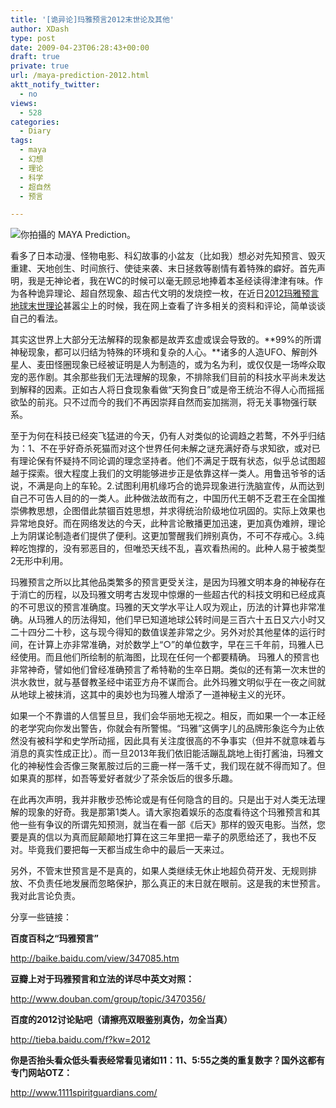 ```yaml
---
title: '[诡异论]玛雅预言2012末世论及其他'
author: XDash
type: post
date: 2009-04-23T06:28:43+00:00
draft: true
private: true
url: /maya-prediction-2012.html
aktt_notify_twitter:
  - no
views:
  - 528
categories:
  - Diary
tags:
  - maya
  - 幻想
  - 理论
  - 科学
  - 超自然
  - 预言

---
```

<img decoding="async" src="http://farm4.static.flickr.com/3500/3467080445_c21fae2bdf.jpg?v=0" alt="你拍攝的 MAYA Prediction。" />

看多了日本动漫、怪物电影、科幻故事的小盆友（比如我）想必对先知预言、毁灭重建、天地创生、时间旅行、使徒来袭、末日拯救等剧情有着特殊的癖好。首先声明，我是无神论者，我在WC的时候可以毫无顾忌地捧着本圣经读得津津有味。作为各种诡异理论、超自然现象、超古代文明的发烧控一枚，在近日<a href="http://baike.baidu.com/view/347085.htm" target="_blank">2012玛雅预言地球末世理论</a>甚嚣尘上的时候，我在网上查看了许多相关的资料和评论，简单谈谈自己的看法。

其实这世界上大部分无法解释的现象都是故弄玄虚或误会导致的。**99%的所谓神秘现象，都可以归结为特殊的环境和复杂的人心。**诸多的人造UFO、解剖外星人、麦田怪圈现象已经被证明是人为制造的，或为名为利，或仅仅是一场哗众取宠的恶作剧。其余那些我们无法理解的现象，不排除我们目前的科技水平尚未发达到解释的因素。正如古人将日食现象看做“天狗食日”或是帝王统治不得人心而摇摇欲坠的前兆。只不过而今的我们不再因崇拜自然而妄加揣测，将无关事物强行联系。

<!--more-->至于为何在科技已经突飞猛进的今天，仍有人对类似的论调趋之若鹜，不外乎归结为：1、不在乎好奇杀死猫而对这个世界任何未解之谜充满好奇与求知欲，或对已有理论保有怀疑持不同论调的理念坚持者。他们不满足于既有状态，似乎总试图超越于探索。很大程度上我们的文明能够进步正是依靠这样一类人。用鲁迅爷爷的话说，不满是向上的车轮。2.试图利用机缘巧合的诡异现象进行洗脑宣传，从而达到自己不可告人目的的一类人。此种做法故而有之，中国历代王朝不乏君王在全国推崇佛教思想，企图借此禁锢百姓思想，并求得统治阶级地位巩固的。实际上效果也异常地良好。而在网络发达的今天，此种言论散播更加迅速，更加真伪难辨，理论上为阴谋论制造者们提供了便利。这更加警醒我们辨别真伪，不可不存戒心。3.纯粹吃饱撑的，没有邪恶目的，但唯恐天线不乱，喜欢看热闹的。此种人易于被类型2无形中利用。

玛雅预言之所以比其他品类繁多的预言更受关注，是因为玛雅文明本身的神秘存在于消亡的历程，以及玛雅文明考古发现中惊爆的一些超古代的科技文明和已经成真的不可思议的预言准确度。玛雅的天文学水平让人叹为观止，历法的计算也非常准确。从玛雅人的历法得知，他们早已知道地球公转时间是三百六十五日又六小时又二十四分二十秒，这与现今得知的数值误差非常之少。另外对於其他星体的运行时间，在计算上亦非常准确，对於数学上“○”的单位数字，早在三千年前，玛雅人已经使用。而且他们所绘制的航海图，比现在任何一个都要精确。 玛雅人的预言也非常神奇，譬如他们曾经准确预言了希特勒的生卒日期。类似的还有第一次末世的洪水救世，就与基督教圣经中诺亚方舟不谋而合。此外玛雅文明似乎在一夜之间就从地球上被抹消，这其中的奥妙也为玛雅人增添了一道神秘主义的光环。

如果一个不靠谱的人信誓旦旦，我们会华丽地无视之。相反，而如果一个一本正经的老学究向你发出警告，你就会有所警惕。“玛雅”这俩字儿的品牌形象迄今为止依然没有被科学和史学所动摇，因此具有关注度很高的不争事实（但并不就意味着与消息的真实性成正比）。而一旦2013年我们依旧能活蹦乱跳地上街打酱油，玛雅文化的神秘性会否像三聚氰胺过后的三鹿一样一落千丈，我们现在就不得而知了。但如果真的那样，如吾等爱好者就少了茶余饭后的很多乐趣。

在此再次声明，我并非散步恐怖论或是有任何隐含的目的。只是出于对人类无法理解的现象的好奇。我是那第1类人。请大家抱着娱乐的态度看待这个玛雅预言和其他一些有争议的所谓先知预测，就当在看一部《后天》那样的毁灭电影。当然，您要是真的信以为真而屁颠颠地打算在这三年里把一辈子的夙愿给还了，我也不反对。毕竟我们要把每一天都当成生命中的最后一天来过。

另外，不管末世预言是不是真的，如果人类继续无休止地超负荷开发、无规则排放、不负责任地发展而忽略保护，那么真正的末日就在眼前。这是我的末世预言。我对此言论负责。

分享一些链接：

**百度百科之“玛雅预言”**

<http://baike.baidu.com/view/347085.htm>

**豆瓣上对于玛雅预言和立法的详尽中英文对照：**

<http://www.douban.com/group/topic/3470356/>

**百度的2012讨论贴吧（请擦亮双眼鉴别真伪，勿全当真）**

<http://tieba.baidu.com/f?kw=2012>

**你是否抬头看众低头看表经常看见诸如11：11、5:55之类的重复数字？国外这都有专门网站OTZ：**

<http://www.1111spiritguardians.com/>